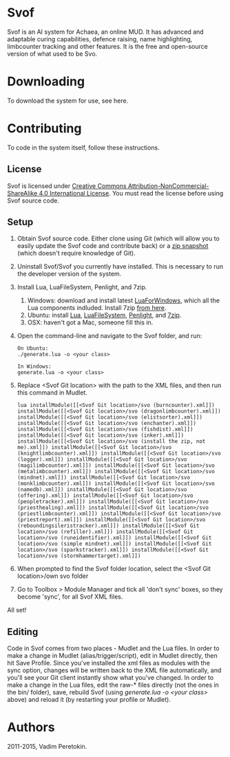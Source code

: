 # Svof
Svof is an AI system for Achaea, an online MUD. It has advanced and adaptable curing capabilities, defence raising, name highlighting, limbcounter tracking and other features. It is the free and open-source version of what used to be Svo.

# Downloading
To download the system for use, see here.

# Contributing
To code in the system itself, follow these instructions.

## License
Svof is licensed under [Creative Commons Attribution-NonCommercial-ShareAlike 4.0 International License](http://creativecommons.org/licenses/by-nc-sa/4.0/). You must read the license before using Svof source code.

## Setup

1. Obtain Svof source code. Either clone using Git (which will allow you to easily update the Svof code and contribute back) or a [zip snapshot](https://github.com/svosystem/svo2/archive/master.zip) (which doesn't require knowledge of Git).
1. Uninstall Svof/Svof you currently have installed. This is necessary to run the developer version of the system.
1. Install Lua, LuaFileSystem, Penlight, and 7zip.
    1. Windows: download and install latest [LuaForWindows](https://github.com/rjpcomputing/luaforwindows/releases), which all the Lua components indluded. Install 7zip [from here](http://www.7-zip.org/download.html).
    1. Ubuntu: install [Lua](https://apps.ubuntu.com/cat/applications/lua5.1/), [LuaFileSystem](https://apps.ubuntu.com/cat/applications/lua-filesystem/), [Penlight](https://apps.ubuntu.com/cat/applications/lua-penlight/), and [7zip](https://apps.ubuntu.com/cat/applications/p7zip-full/).
    1. OSX: haven't got a Mac, someone fill this in.
1. Open the command-line and navigate to the Svof folder, and run:

       On Ubuntu:
       ./generate.lua -o <your class>

       In Windows:
       generate.lua -o <your class>


1. Replace \<Svof Git location> with the path to the XML files, and then run this command in Mudlet.

       lua installModule([[<Svof Git location>/svo (burncounter).xml]]) installModule([[<Svof Git location>/svo (dragonlimbcounter).xml]]) installModule([[<Svof Git location>/svo (elistsorter).xml]]) installModule([[<Svof Git location>/svo (enchanter).xml]]) installModule([[<Svof Git location>/svo (fishdist).xml]]) installModule([[<Svof Git location>/svo (inker).xml]]) installModule([[<Svof Git location>/svo (install the zip, not me).xml]]) installModule([[<Svof Git location>/svo (knightlimbcounter).xml]]) installModule([[<Svof Git location>/svo (logger).xml]]) installModule([[<Svof Git location>/svo (magilimbcounter).xml]]) installModule([[<Svof Git location>/svo (metalimbcounter).xml]]) installModule([[<Svof Git location>/svo (mindnet).xml]]) installModule([[<Svof Git location>/svo (monklimbcounter).xml]]) installModule([[<Svof Git location>/svo (namedb).xml]]) installModule([[<Svof Git location>/svo (offering).xml]]) installModule([[<Svof Git location>/svo (peopletracker).xml]]) installModule([[<Svof Git location>/svo (priesthealing).xml]]) installModule([[<Svof Git location>/svo (priestlimbcounter).xml]]) installModule([[<Svof Git location>/svo (priestreport).xml]]) installModule([[<Svof Git location>/svo (reboundingsileristracker).xml]]) installModule([[<Svof Git location>/svo (refiller).xml]]) installModule([[<Svof Git location>/svo (runeidentifier).xml]]) installModule([[<Svof Git location>/svo (simple mindnet).xml]]) installModule([[<Svof Git location>/svo (sparkstracker).xml]]) installModule([[<Svof Git location>/svo (stormhammertarget).xml]])
1. When prompted to find the Svof folder location, select the \<Svof Git location>/own svo folder
1. Go to Toolbox > Module Manager and tick all 'don't sync' boxes, so they become 'sync', for all Svof XML files.

All set!

## Editing

Code in Svof comes from two places - Mudlet and the Lua files. In order to make a change in Mudlet (alias/trigger/script), edit in Mudlet directly, then hit Save Profile. Since you've installed the xml files as modules with the sync option, changes will be written back to the XML file automatically, and you'll see your Git client instantly show what you've changed. In order to make a change in the Lua files, edit the raw-* files directly (not the ones in the bin/ folder), save, rebuild Svof (using *generate.lua -o \<your class>* above) and reload it (by restarting your profile or Mudlet).


# Authors
2011-2015, Vadim Peretokin.
